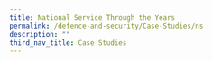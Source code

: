 ```yaml
---
title: National Service Through the Years
permalink: /defence-and-security/Case-Studies/ns
description: ""
third_nav_title: Case Studies
---
```

